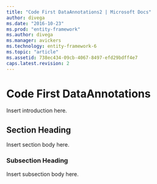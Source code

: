 ```yaml
---
title: "Code First DataAnnotations2 | Microsoft Docs"
author: divega
ms.date: "2016-10-23"
ms.prod: "entity-framework"
ms.author: divega
ms.manager: avickers
ms.technology: entity-framework-6
ms.topic: "article"
ms.assetid: 738ec434-09cb-4067-8497-efd29bdff4e7
caps.latest.revision: 2
---
```

# Code First DataAnnotations
Insert introduction here.  
  
## Section Heading  
 Insert section body here.  
  
### Subsection Heading  
 Insert subsection body here.